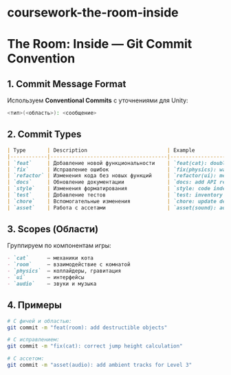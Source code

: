 # coursework-the-room-inside

# The Room: Inside — Git Commit Convention

## 1. Commit Message Format
Используем **Conventional Commits** с уточнениями для Unity:
```bash
<тип>(<область>): <сообщение>
```

## 2. Commit Types
```markdown
| Type       | Description                          | Example                          |
|------------|--------------------------------------|----------------------------------|
| `feat`     | Добавление новой функциональности    | `feat(cat): double jump ability` |
| `fix`      | Исправление ошибок                   | `fix(physics): wall clipping`    |
| `refactor` | Изменения кода без новых функций     | `refactor(ui): menu system`      |
| `docs`     | Обновление документации              | `docs: add API reference`        |
| `style`    | Изменения форматирования             | `style: code indentation`        |
| `test`     | Добавление тестов                    | `test: inventory tests`          |
| `chore`    | Вспомогательные изменения            | `chore: update dependencies`     |
| `asset`    | Работа с ассетами                    | `asset(sound): add meow FX`      |
```
## 3. Scopes (Области)
Группируем по компонентам игры:

```markdown
- `cat`      — механики кота
- `room`     — взаимодействие с комнатой
- `physics`  — коллайдеры, гравитация
- `ui`       — интерфейсы
- `audio`    — звуки и музыка
```
## 4. Примеры
```bash
# С фичей и областью:
git commit -m "feat(room): add destructible objects"

# С исправлением:
git commit -m "fix(cat): correct jump height calculation"

# С ассетом:
git commit -m "asset(audio): add ambient tracks for Level 3"
```
